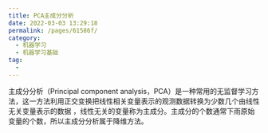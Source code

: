 ```yaml
---
title: PCA主成分分析
date: 2022-03-03 13:29:18
permalink: /pages/61586f/
category:
  - 机器学习
  - 机器学习基础
tag:
  - 
---
```


主成分分析（Principal component analysis，PCA）是一种常用的无监督学习方法，这一方法利用正交变换把线性相关变量表示的观测数据转换为少数几个由线性无关变量表示的数据 ，线性无关的变量称为主成分。主成分的个数通常下雨原始变量的个数，所以主成分分析属于降维方法。
